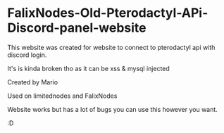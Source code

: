 # FalixNodes-Old-Pterodactyl-APi-Discord-panel-website
This website was created for website to connect to pterodactyl api with discord login.

It's is kinda broken tho as it can be xss & mysql injected

Created by Mario 

Used on limitednodes and FalixNodes

Website works but has a lot of bugs you can use this however you want. 

:D
